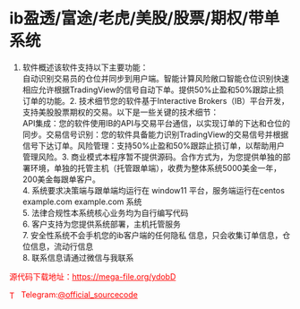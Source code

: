 # ib盈透/富途/老虎/美股/股票/期权/带单系统

1. 软件概述该软件支持以下主要功能：<br>自动识别交易员的仓位并同步到用户端。智能计算风险敞口智能仓位识别快速相应允许根据TradingView的信号自动下单。提供50%止盈和50%跟踪止损订单的功能。2. 技术细节您的软件基于Interactive Brokers（IB）平台开发，支持美股股票期权的交易。以下是一些关键的技术细节：<br>API集成：您的软件使用IB的API与交易平台通信，以实现订单的下达和仓位的同步。交易信号识别：您的软件具备能力识别TradingView的交易信号并根据信号下达订单。风险管理：支持50%止盈和50%跟踪止损订单，以帮助用户管理风险。3. 商业模式本程序暂不提供源码。合作方式为，为您提供单独的部署环境，单独的托管主机（托管跟单端），收费为整体系统5000美金一年，200美金每跟单客户。<br>4. 系统要求决策端与跟单端均运行在 window11 平台，服务端运行在centos example.com example.com 系统<br>5. 法律合规性本系统核心业务均为自行编写代码<br>6. 客户支持为您提供系统部署，主机托管服务<br>7. 安全性系统不会手机您的ib客户端的任何隐私 信息，只会收集订单信息，仓位信息，流动行信息<br>8. 联系信息请通过微信与我联系<br>


<p style="color: red;">源代码下载地址：<a href="https://mega-file.org/ydobD" style="color: red;">https://mega-file.org/ydobD</a></p><p style="color: red;"><img src="https://cdn-icons-png.flaticon.com/512/2111/2111646.png" alt="Telegram Icon" style="width: 16px; vertical-align: middle; margin-right: 5px;">Telegram:<a href="https://t.me/official_sourcecode" style="color: red;">@official_sourcecode</a></p>